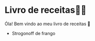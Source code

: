 # Livro de receitas:man_cook:



Óla! Bem vindo ao meu livro de receitas :wave:

- Strogonoff de frango

